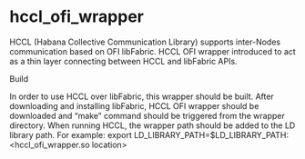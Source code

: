 # hccl_ofi_wrapper

HCCL (Habana Collective Communication Library) supports inter-Nodes communication based on OFI libFabric.
HCCL OFI wrapper introduced to act as a thin layer connecting between HCCL and libFabric APIs. 

Build

In order to use HCCL over libFabric, this wrapper should be built.
After downloading and installing libFabric, HCCL OFI wrapper should be downloaded and “make” command should be triggered from the wrapper directory.
When running HCCL, the wrapper path should be added to the LD library path. For example:
export LD_LIBRARY_PATH=$LD_LIBRARY_PATH:<hccl_ofi_wrapper.so location>
